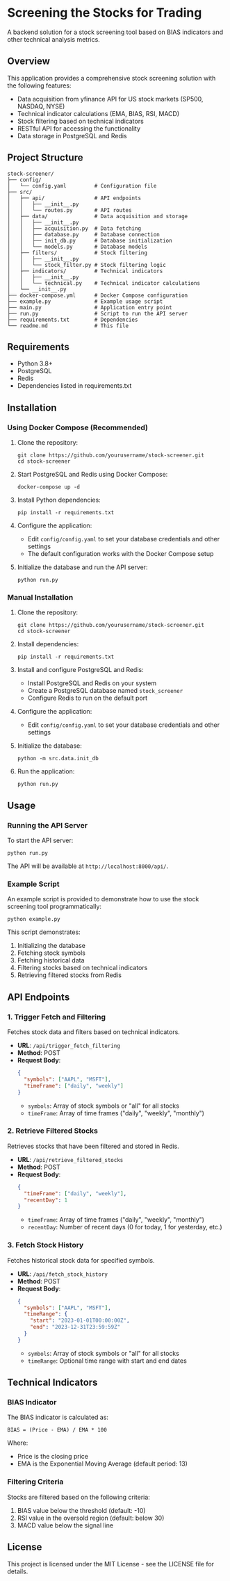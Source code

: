 # Screening the Stocks for Trading

A backend solution for a stock screening tool based on BIAS indicators and other technical analysis metrics.

## Overview

This application provides a comprehensive stock screening solution with the following features:

- Data acquisition from yfinance API for US stock markets (SP500, NASDAQ, NYSE)
- Technical indicator calculations (EMA, BIAS, RSI, MACD)
- Stock filtering based on technical indicators
- RESTful API for accessing the functionality
- Data storage in PostgreSQL and Redis

## Project Structure

```
stock-screener/
├── config/
│   └── config.yaml         # Configuration file
├── src/
│   ├── api/                # API endpoints
│   │   ├── __init__.py
│   │   └── routes.py       # API routes
│   ├── data/               # Data acquisition and storage
│   │   ├── __init__.py
│   │   ├── acquisition.py  # Data fetching
│   │   ├── database.py     # Database connection
│   │   ├── init_db.py      # Database initialization
│   │   └── models.py       # Database models
│   ├── filters/            # Stock filtering
│   │   ├── __init__.py
│   │   └── stock_filter.py # Stock filtering logic
│   ├── indicators/         # Technical indicators
│   │   ├── __init__.py
│   │   └── technical.py    # Technical indicator calculations
│   └── __init__.py
├── docker-compose.yml      # Docker Compose configuration
├── example.py              # Example usage script
├── main.py                 # Application entry point
├── run.py                  # Script to run the API server
├── requirements.txt        # Dependencies
└── readme.md               # This file
```

## Requirements

- Python 3.8+
- PostgreSQL
- Redis
- Dependencies listed in requirements.txt

## Installation

### Using Docker Compose (Recommended)

1. Clone the repository:
   ```
   git clone https://github.com/yourusername/stock-screener.git
   cd stock-screener
   ```

2. Start PostgreSQL and Redis using Docker Compose:
   ```
   docker-compose up -d
   ```

3. Install Python dependencies:
   ```
   pip install -r requirements.txt
   ```

4. Configure the application:
   - Edit `config/config.yaml` to set your database credentials and other settings
   - The default configuration works with the Docker Compose setup

5. Initialize the database and run the API server:
   ```
   python run.py
   ```

### Manual Installation

1. Clone the repository:
   ```
   git clone https://github.com/yourusername/stock-screener.git
   cd stock-screener
   ```

2. Install dependencies:
   ```
   pip install -r requirements.txt
   ```

3. Install and configure PostgreSQL and Redis:
   - Install PostgreSQL and Redis on your system
   - Create a PostgreSQL database named `stock_screener`
   - Configure Redis to run on the default port

4. Configure the application:
   - Edit `config/config.yaml` to set your database credentials and other settings

5. Initialize the database:
   ```
   python -m src.data.init_db
   ```

6. Run the application:
   ```
   python run.py
   ```

## Usage

### Running the API Server

To start the API server:

```
python run.py
```

The API will be available at `http://localhost:8000/api/`.

### Example Script

An example script is provided to demonstrate how to use the stock screening tool programmatically:

```
python example.py
```

This script demonstrates:
1. Initializing the database
2. Fetching stock symbols
3. Fetching historical data
4. Filtering stocks based on technical indicators
5. Retrieving filtered stocks from Redis

## API Endpoints

### 1. Trigger Fetch and Filtering

Fetches stock data and filters based on technical indicators.

- **URL**: `/api/trigger_fetch_filtering`
- **Method**: POST
- **Request Body**:
  ```json
  {
    "symbols": ["AAPL", "MSFT"],
    "timeFrame": ["daily", "weekly"]
  }
  ```
  - `symbols`: Array of stock symbols or "all" for all stocks
  - `timeFrame`: Array of time frames ("daily", "weekly", "monthly")

### 2. Retrieve Filtered Stocks

Retrieves stocks that have been filtered and stored in Redis.

- **URL**: `/api/retrieve_filtered_stocks`
- **Method**: POST
- **Request Body**:
  ```json
  {
    "timeFrame": ["daily", "weekly"],
    "recentDay": 1
  }
  ```
  - `timeFrame`: Array of time frames ("daily", "weekly", "monthly")
  - `recentDay`: Number of recent days (0 for today, 1 for yesterday, etc.)

### 3. Fetch Stock History

Fetches historical stock data for specified symbols.

- **URL**: `/api/fetch_stock_history`
- **Method**: POST
- **Request Body**:
  ```json
  {
    "symbols": ["AAPL", "MSFT"],
    "timeRange": {
      "start": "2023-01-01T00:00:00Z",
      "end": "2023-12-31T23:59:59Z"
    }
  }
  ```
  - `symbols`: Array of stock symbols or "all" for all stocks
  - `timeRange`: Optional time range with start and end dates

## Technical Indicators

### BIAS Indicator

The BIAS indicator is calculated as:
```
BIAS = (Price - EMA) / EMA * 100
```

Where:
- Price is the closing price
- EMA is the Exponential Moving Average (default period: 13)

### Filtering Criteria

Stocks are filtered based on the following criteria:

1. BIAS value below the threshold (default: -10)
2. RSI value in the oversold region (default: below 30)
3. MACD value below the signal line

## License

This project is licensed under the MIT License - see the LICENSE file for details.